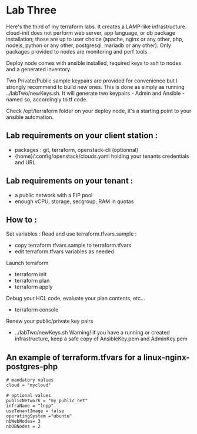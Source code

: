 # Lab Three
Here's the third of my terraform labs. It creates a LAMP-like infrastructure. cloud-init does not perform web server, app language, or db package installation; those are up to user choice (apache, nginx or any other, php, nodejs, python or any other, postgresql, mariadb or any other). Only packages provided to nodes are monitoring and perf tools.

Deploy node comes with ansible installed, required keys to ssh to nodes and a generated inventory.

Two Private/Public sample keypairs are provided for convenience but I strongly recommend to build new ones. This is done as simply as running ../labTwo/newKeys.sh. It will generate two keypairs - Admin and Ansible - named so, accordingly to tf code.

Check /opt/terraform folder on your deploy node, it's a starting point to your ansible automation.

## Lab requirements on your client station :
 - packages : git, terraform, openstack-cli (optionnal)
 - {home}/.config/openstack/clouds.yaml holding your tenants credentials and URL

## Lab requirements on your tenant :
 - a public network with a FIP pool
 - enough vCPU, storage, secgroup, RAM in quotas

## How to :
Set variables : Read and use terraform.tfvars.sample :
 - copy terraform.tfvars.sample to terraform.tfvars
 - edit terraform.tfvars variables as needed

Launch terraform
 - terraform init
 - terraform plan
 - terraform apply

Debug your HCL code, evaluate your plan contents, etc...
 - terraform console

Renew your public/private key pairs
 - ../labTwo/newKeys.sh Warning! if you have a running or created infrastructure, keep a safe copy of AnsibleKey.pem and AdminKey.pem

## An example of terraform.tfvars for a linux-nginx-postgres-php
```
# mandatory values
cloud = "mycloud"

# optional values
publicNetwork = "my_public_net"
infraName = "lnpp"
useTenantImage = false
operatingSystem ="ubuntu"
nbWebNodes= 3
nbDBNodes = 2
```
